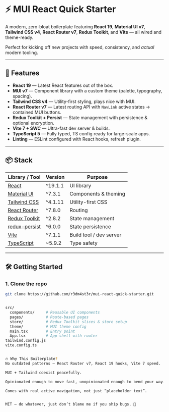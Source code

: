 # ⚡ MUI React Quick Starter

A modern, zero-bloat boilerplate featuring **React 19**, **Material UI v7**, **Tailwind CSS v4**, **React Router v7**, **Redux Toolkit**, and **Vite** — all wired and theme-ready.

Perfect for kicking off new projects with speed, consistency, and *actual* modern tooling.

---

## 🚀 Features

- **React 19** — Latest React features out of the box.
- **MUI v7** — Component library with a custom theme (palette, typography, spacing).
- **Tailwind CSS v4** — Utility-first styling, plays nice with MUI.
- **React Router v7** — Latest routing API with `NavLink` active states → contained MUI buttons.
- **Redux Toolkit + Persist** — State management with persistence & optional encryption.
- **Vite 7 + SWC** — Ultra-fast dev server & builds.
- **TypeScript 5** — Fully typed, TS config ready for large-scale apps.
- **Linting** — ESLint configured with React hooks, refresh plugin.

---

## 📦 Stack

| Library / Tool | Version | Purpose |
| -------------- | ------- | ------- |
| [React](https://react.dev/) | ^19.1.1 | UI library |
| [Material UI](https://mui.com/) | ^7.3.1 | Components & theming |
| [Tailwind CSS](https://tailwindcss.com/) | ^4.1.11 | Utility-first CSS |
| [React Router](https://reactrouter.com/) | ^7.8.0 | Routing |
| [Redux Toolkit](https://redux-toolkit.js.org/) | ^2.8.2 | State management |
| [redux-persist](https://github.com/rt2zz/redux-persist) | ^6.0.0 | State persistence |
| [Vite](https://vitejs.dev/) | ^7.1.1 | Build tool / dev server |
| [TypeScript](https://www.typescriptlang.org/) | ~5.9.2 | Type safety |

---

## 🛠️ Getting Started

### 1. Clone the repo

```bash
git clone https://github.com/r3dm4st3r/mui-react-quick-starter.git
```

```bash

src/
  components/     # Reusable UI components
  pages/          # Route-based pages
  store/          # Redux Toolkit slices & store setup
  theme/          # MUI theme config
  main.tsx        # Entry point
  App.tsx         # App shell with router
tailwind.config.js
vite.config.ts


🔥 Why This Boilerplate?
No outdated patterns — React Router v7, React 19 hooks, Vite 7 speed.

MUI + Tailwind coexist peacefully.

Opinionated enough to move fast, unopinionated enough to bend your way.

Comes with real active navigation, not just “placeholder text”.


MIT — do whatever, just don’t blame me if you ship bugs. 🐛
